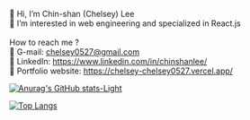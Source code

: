 👋 Hi, I’m Chin-shan (Chelsey) Lee <br>
👀 I’m interested in web engineering and specialized in React.js
<br>
<br>
How to reach me ? <br>
📩 G-mail: chelsey0527@gmail.com <br>
💼 LinkedIn: https://www.linkedin.com/in/chinshanlee/ <br>
🌟 Portfolio website: https://chelsey-chelsey0527.vercel.app/
                       
[![Anurag's GitHub stats-Light](https://github-readme-stats.vercel.app/api?username=chelsey0527&show_icons=true&theme=default&count_private=true)](https://github.com/anuraghazra/github-readme-stats#gh-light-mode-only)

[![Top Langs](https://github-readme-stats.vercel.app/api/top-langs/?username=chelsey0527&layout=compact)](https://github.com/anuraghazra/github-readme-stats)

